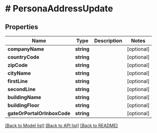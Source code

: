 # # PersonaAddressUpdate

## Properties

Name | Type | Description | Notes
------------ | ------------- | ------------- | -------------
**companyName** | **string** |  | [optional]
**countryCode** | **string** |  | [optional]
**zipCode** | **string** |  | [optional]
**cityName** | **string** |  | [optional]
**firstLine** | **string** |  | [optional]
**secondLine** | **string** |  | [optional]
**buildingName** | **string** |  | [optional]
**buildingFloor** | **string** |  | [optional]
**gateOrPortalOrInboxCode** | **string** |  | [optional]

[[Back to Model list]](../../README.md#models) [[Back to API list]](../../README.md#endpoints) [[Back to README]](../../README.md)

